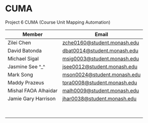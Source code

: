 # CUMA

Project 6 CUMA (Course Unit Mapping Automation)

| Member               | Email                       |
| -------------------- | --------------------------- |
| Zilei Chen           | zche0160@student.monash.edu |
| David Batonda        | dbat0014@student.monash.edu |
| Michael Sigal        | msig0003@student.monash.edu |
| Jasmine See ^_^      | jsee0012@student.monash.edu |
| Mark Song            | mson0024@student.monash.edu |
| Maddy Prazeus        | tpra0008@student.monash.edu |
| Mishal FAOA Alhaidar | malh0009@student.monash.edu |
| Jamie Gary Harrison  | jhar0038@student.monash.edu |
|                      |                             |
|                      |                             |
|                      |                             |
|                      |                             |
|                      |                             |
|                      |                             |
|                      |                             |
|                      |                             |
